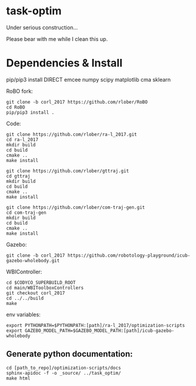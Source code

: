 # task-optim

Under serious construction...

Please bear with me while I clean this up.

# Dependencies & Install

pip/pip3 install DIRECT emcee numpy scipy matplotlib cma sklearn

RoBO fork:

```
git clone -b corl_2017 https://github.com/rlober/RoBO
cd RoBO
pip/pip3 install .
```

Code:

```
git clone https://github.com/rlober/ra-l_2017.git
cd ra-l_2017
mkdir build
cd build
cmake ..
make install
```
```
git clone https://github.com/rlober/gttraj.git
cd gttraj
mkdir build
cd build
cmake ..
make install
```
```
git clone https://github.com/rlober/com-traj-gen.git
cd com-traj-gen
mkdir build
cd build
cmake ..
make install
```
Gazebo:

```
git clone -b corl_2017 https://github.com/robotology-playground/icub-gazebo-wholebody.git
```

WBIController:

```
cd $CODYCO_SUPERBUILD_ROOT
cd main/WBIToolboxControllers
git checkout corl_2017
cd ../../build
make
```


env variables:

```
export PYTHONPATH=$PYTHONPATH:[path]/ra-l_2017/optimization-scripts
export GAZEBO_MODEL_PATH=$GAZEBO_MODEL_PATH:[path]/icub-gazebo-wholebody
```

## Generate python documentation:

```
cd [path_to_repo]/optimization-scripts/docs
sphinx-apidoc -f -o _source/ ../task_optim/
make html
```
